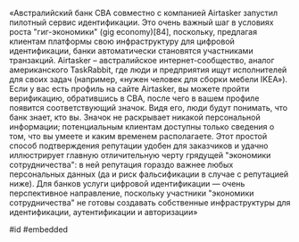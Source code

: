 
«Австралийский банк СВА совместно с компанией Airtasker запустил пилотный сервис идентификации. Это очень важный шаг в условиях роста "гиг-экономики" (gig economy)[84], поскольку, предлагая клиентам платформы свою инфраструктуру для цифровой идентификации, банки автоматически становятся участниками транзакций. Airtasker – австралийское интернет-сообщество, аналог американского TaskRabbit, где люди и предприятия ищут исполнителей для своих задач (например, «нужен человек для сборки мебели IKEA»). Если у вас есть профиль на сайте Airtasker, вы можете пройти верификацию, обратившись в СВА, после чего в вашем профиле появится соответствующий значок. Видя его, люди будут понимать, что банк знает, кто вы. Значок не раскрывает никакой персональной информации; потенциальным клиентам доступны только сведения о том, что вы умеете и каким временем располагаете. Этот простой способ подтверждения репутации удобен для заказчиков и удачно иллюстрирует главную отличительную черту грядущей "экономики сотрудничества": в ней репутация гораздо важнее любых персональных данных (да и риск фальсификации в случае с репутацией ниже). Для банков услуги цифровой идентификации — очень перспективное направление, поскольку участники "экономики сотрудничества" не готовы создавать собственные инфраструктуры для идентификации, аутентификации и авторизации»

#id #embedded 